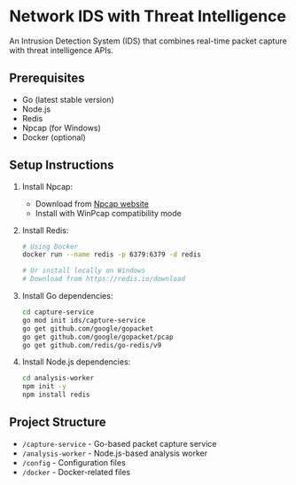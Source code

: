 # Network IDS with Threat Intelligence

An Intrusion Detection System (IDS) that combines real-time packet capture with threat intelligence APIs.

## Prerequisites

- Go (latest stable version)
- Node.js
- Redis
- Npcap (for Windows)
- Docker (optional)

## Setup Instructions

1. Install Npcap:
   - Download from [Npcap website](https://npcap.com/#download)
   - Install with WinPcap compatibility mode

2. Install Redis:
   ```bash
   # Using Docker
   docker run --name redis -p 6379:6379 -d redis
   
   # Or install locally on Windows
   # Download from https://redis.io/download
   ```

3. Install Go dependencies:
   ```bash
   cd capture-service
   go mod init ids/capture-service
   go get github.com/google/gopacket
   go get github.com/google/gopacket/pcap
   go get github.com/redis/go-redis/v9
   ```

4. Install Node.js dependencies:
   ```bash
   cd analysis-worker
   npm init -y
   npm install redis
   ```

## Project Structure

- `/capture-service` - Go-based packet capture service
- `/analysis-worker` - Node.js-based analysis worker
- `/config` - Configuration files
- `/docker` - Docker-related files 